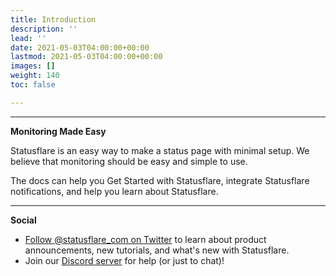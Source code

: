```yaml
---
title: Introduction
description: ''
lead: ''
date: 2021-05-03T04:00:00+00:00
lastmod: 2021-05-03T04:00:00+00:00
images: []
weight: 140
toc: false

---
```

***

**​Monitoring Made Easy**

Statusflare is an easy way to make a status page with minimal setup. We believe that monitoring should be easy and simple to use.

The docs can help you Get Started with Statusflare, integrate Statusflare notifications, and help you learn about Statusflare.

***

**Social**

* [Follow @statusflare_com on Twitter](https://twitter.com/statusflare_com) to learn about product announcements, new tutorials, and what's new with Statusflare.
* Join our [Discord server](https://discord.gg/psfJKMCN4v) for help (or just to chat)!